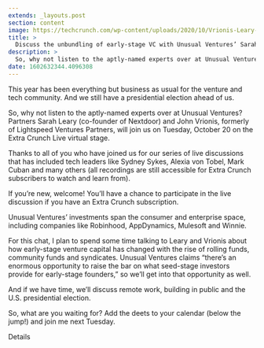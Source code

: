 ```yaml
--- 
extends: _layouts.post 
section: content 
image: https://techcrunch.com/wp-content/uploads/2020/10/Vrionis-Leary-EC-live.jpg?w=711 
title: > 
  Discuss the unbundling of early-stage VC with Unusual Ventures’ Sarah Leary & John Vrionis – TechCrunch 
description: > 
  So, why not listen to the aptly-named experts over at Unusual Ventures?Partners Sarah Leary (co-founder of Nextdoor) and John Vrionis, formerly of Lightspeed Ventures Partners, will join us on Tuesday, October 20 on the Extra Crunch Live virtual stage.You’ll have a chance to participate in the live discussion if you have an Extra Crunch subscription.Unusual Ventures’ investments span the consumer and enterprise space, including companies like Robinhood, AppDynamics, Mulesoft and Winnie.Unusual Ventures claims “there’s an enormous opportunity to raise the bar on what seed-stage investors provide for early-stage founders,” so we’ll get into that opportunity as well. 
date: 1602632344.4096308 
--- 
```

This year has been everything but business as usual for the venture and tech community. And we still have a presidential election ahead of us.

So, why not listen to the aptly-named experts over at Unusual Ventures? Partners Sarah Leary (co-founder of Nextdoor) and John Vrionis, formerly of Lightspeed Ventures Partners, will join us on Tuesday, October 20 on the Extra Crunch Live virtual stage.

Thanks to all of you who have joined us for our series of live discussions that has included tech leaders like Sydney Sykes, Alexia von Tobel, Mark Cuban and many others (all recordings are still accessible for Extra Crunch subscribers to watch and learn from).

If you’re new, welcome! You’ll have a chance to participate in the live discussion if you have an Extra Crunch subscription.

Unusual Ventures’ investments span the consumer and enterprise space, including companies like Robinhood, AppDynamics, Mulesoft and Winnie.

For this chat, I plan to spend some time talking to Leary and Vrionis about how early-stage venture capital has changed with the rise of rolling funds, community funds and syndicates. Unusual Ventures claims “there’s an enormous opportunity to raise the bar on what seed-stage investors provide for early-stage founders,” so we’ll get into that opportunity as well.

And if we have time, we’ll discuss remote work, building in public and the U.S. presidential election.

So, what are you waiting for? Add the deets to your calendar (below the jump!) and join me next Tuesday.

Details